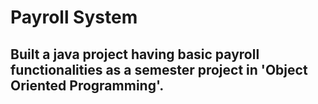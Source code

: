 # Payroll System
## Built a java project having basic payroll functionalities as a semester project in 'Object Oriented Programming'.
